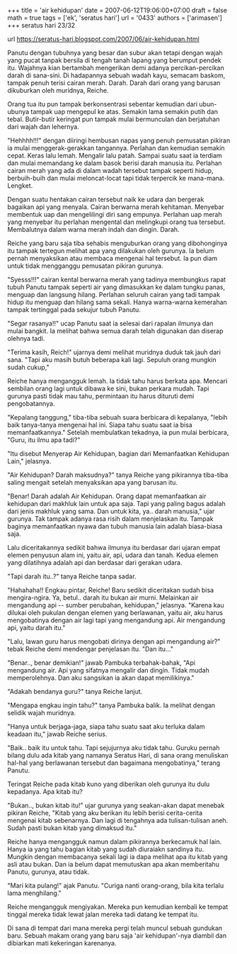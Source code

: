 +++
title = 'air kehidupan'
date = 2007-06-12T19:06:00+07:00
draft = false
math = true
tags = ['ek', 'seratus hari']
url = '0433'
authors = ['arimasen']
+++
seratus hari 23/32 <!--more-->

url https://seratus-hari.blogspot.com/2007/06/air-kehidupan.html

Panutu dengan tubuhnya yang besar dan subur akan tetapi dengan wajah yang pucat tanpak bersila di tengah tanah lapang yang berumput pendek itu. Wajahnya kian bertambah mengerikan demi adanya percikan-percikan darah di sana-sini. Di hadapannya sebuah wadah kayu, semacam baskom, tampak penuh terisi cairan merah. Darah. Darah dari orang yang barusan dikuburkan oleh muridnya, Reiche.

Orang tua itu pun tampak berkonsentrasi sebentar kemudian dari ubun-ubunya tampak uap mengepul ke atas. Semakin lama semakin putih dan tebal. Butir-butir keringat pun tampak mulai bermunculan dan berjatuhan dari wajah dan lehernya.

"Hehhhh!!!" dengan diiringi hembusan napas yang penuh pemusatan pikiran ia mulai menggerak-gerakkan tangannya. Perlahan dan kemudian semakin cepat. Keras lalu lemah. Mengalir lalu patah. Sampai suatu saat ia terdiam dan mulai memandang ke dalam basok berisi darah manusia itu. Perlahan cairan merah yang ada di dalam wadah tersebut tampak seperti hidup, berbuih-buih dan mulai meloncat-locat tapi tidak terpercik ke mana-mana. Lengket.

Dengan suatu hentakan cairan tersebut naik ke udara dan bergerak bagaikan api yang menyala. Cairan berwarna merah kehitaman. Menyebar membentuk uap dan mengelilingi diri sang empunya. Perlahan uap merah yang menyebar itu perlahan mengental dan melingkupi orang tua tersebut. Membalutnya dalam warna merah indah dan dingin. Darah.

Reiche yang baru saja tiba sehabis menguburkan orang yang dibohonginya itu tampak tertegun melihat apa yang dilakukan oleh gurunya. Ia belum pernah menyaksikan atau membaca mengenai hal tersebut. Ia pun diam untuk tidak mengganggu pemusatan pikiran gurunya.

"Syesss!!!" cairan kental berwarna merah yang tadinya membungkus rapat tubuh Panutu tampak seperti air yang dimasukkan ke dalam tungku panas, menguap dan langsung hilang. Perlahan seluruh cairan yang tadi tampak hidup itu menguap dan hilang sama sekali. Hanya warna-warna kemerahan tampak tertinggal pada sekujur tubuh Panutu.

"Segar rasanya!!" ucap Panutu saat ia selesai dari rapalan ilmunya dan mulai bangkit. Ia melihat bahwa semua darah telah digunakan dan diserap olehnya tadi.

"Terima kasih, Reich!" ujarnya demi melihat muridnya duduk tak jauh dari sana. "Tapi aku masih butuh beberapa kali lagi. Sepuluh orang mungkin sudah cukup,"

Reiche hanya mengangguk lemah. Ia tidak tahu harus berkata apa. Mencari sembilan orang lagi untuk dibawa ke sini, bukan perkara mudah. Tapi gurunya pasti tidak mau tahu, permintaan itu harus dituruti demi pengobatannya.

"Kepalang tanggung," tiba-tiba sebuah suara berbicara di kepalanya, "lebih baik tanya-tanya mengenai hal ini. Siapa tahu suatu saat ia bisa memanfaatkannya." Setelah membulatkan tekadnya, ia pun mulai berbicara, "Guru, itu ilmu apa tadi?"

"Itu disebut Menyerap Air Kehidupan, bagian dari Memanfaatkan Kehidupan Lain," jelasnya.

"Air Kehidupan? Darah maksudnya?" tanya Reiche yang pikirannya tiba-tiba saling mengait setelah menyaksikan apa yang barusan itu.

"Benar! Darah adalah Air Kehidupan. Orang dapat memanfaatkan air kehidupan dari makhluk lain untuk apa saja. Tapi yang paling bagus adalah dari jenis makhluk yang sama. Dan untuk kita, ya.. darah manusia," ujar gurunya. Tak tampak adanya rasa risih dalam menjelaskan itu. Tampak baginya memanfaatkan nyawa dan tubuh manusia lain adalah biasa-biasa saja.

Lalu diceritakannya sedikit bahwa ilmunya itu berdasar dari ujaran empat elemen penyusun alam ini, yaitu air, api, udara dan tanah. Kedua elemen yang dilatihnya adalah api dan berdasar dari gerakan udara.

"Tapi darah itu..?" tanya Reiche tanpa sadar.

"Hahahaha!! Engkau pintar, Reiche! Baru sedikit diceritakan sudah bisa mengira-ngira. Ya, betul.. darah itu bukan air murni. Melainkan air mengandung api -- sumber perubahan, kehidupan," jelasnya. "Karena kau dilukai oleh pukulan dengan elemen yang berlawanan, yaitu air, aku harus mengobatinya dengan air lagi tapi yang mengandung api. Air mengandung api, yaitu darah itu."

"Lalu, lawan guru harus mengobati dirinya dengan api mengandung air?" tebak Reiche demi mendengar penjelasan itu. "Dan itu..."

"Benar.., benar demikian!" jawab Pambuka terbahak-bahak, "Api mengandung air. Api yang sifatnya mengalir dan dingin. Tidak mudah memperolehnya. Dan aku sangsikan ia akan dapat memilikinya."

"Adakah bendanya guru?" tanya Reiche lanjut.

"Mengapa engkau ingin tahu?" tanya Pambuka balik. Ia melihat dengan selidik wajah muridnya.

"Hanya untuk berjaga-jaga, siapa tahu suatu saat aku terluka dalam keadaan itu," jawab Reiche serius.

"Baik.. baik itu untuk tahu. Tapi sejujurnya aku tidak tahu. Guruku pernah bilang dulu ada kitab yang namanya Seratus Hari, di sana orang menuliskan hal-hal yang berlawanan tersebut dan bagaimana mengobatinya," terang Panutu.

Teringat Reiche pada kitab kuno yang diberikan oleh gurunya itu dulu kepadanya. Apa kitab itu?

"Bukan.., bukan kitab itu!" ujar gurunya yang seakan-akan dapat menebak pikiran Reiche, "Kitab yang aku berikan itu lebih berisi cerita-cerita mengenai kitab sebenarnya. Dan lagi di tengahnya ada tulisan-tulisan aneh. Sudah pasti bukan kitab yang dimaksud itu."

Reiche hanya mengangguk namun dalam pikirannya berkecamuk hal lain. Hanya ia yang tahu bagian kitab yang sudah diuraiakn sandinya itu. Mungkin dengan membacanya sekali lagi ia dapa melihat apa itu kitab yang asli atau bukan. Dan ia belum dapat memutuskan apa akan memberitahu Panutu, gurunya, atau tidak.

"Mari kita pulang!" ajak Panutu. "Curiga nanti orang-orang, bila kita terlalu lama menghilang."

Reiche mengangguk mengiyakan. Mereka pun kemudian kembali ke tempat tinggal mereka tidak lewat jalan mereka tadi datang ke tempat itu.

Di sana di tempat dari mana mereka pergi telah muncul sebuah gundukan baru. Sebuah makam orang yang baru saja 'air kehidupan'-nya diambil dan dibiarkan mati kekeringan karenanya.

